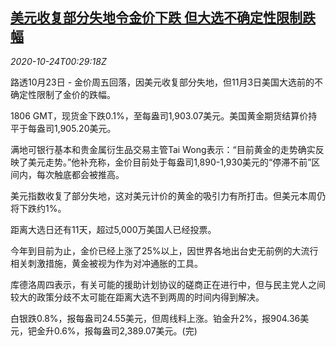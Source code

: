 <!--1603500908000-->
[美元收复部分失地令金价下跌 但大选不确定性限制跌幅](https://cn.reuters.com/article/global-precious-metal-drv-1024-idCNKBS27900D)
------

<div><i>2020-10-24T00:29:18Z</i></div><p>路透10月23日 - 金价周五回落，因美元收复部分失地，但11月3日美国大选前的不确定性限制了金价的跌幅。</p><p>1806 GMT，现货金下跌0.1%，至每盎司1,903.07美元。美国黄金期货结算价持平于每盎司1,905.20美元。</p><p>满地可银行基本和贵金属衍生品交易主管Tai Wong表示：“目前黄金的走势确实反映了美元走势。”他补充称，金价目前处于每盎司1,890-1,930美元的“停滞不前”区间内，每次触底都会被推高。</p><p>美元指数收复了部分失地，这对美元计价的黄金的吸引力有所打击。但美元本周仍将下跌约1%。</p><p>距离大选日还有11天，超过5,000万美国人已经投票。</p><p>今年到目前为止，金价已经上涨了25%以上，因世界各地出台史无前例的大流行相关刺激措施，黄金被视为作为对冲通胀的工具。</p><p>库德洛周四表示，有关可能的援助计划协议的磋商正在进行中，但与民主党人之间较大的政策分歧不太可能在距离大选不到两周的时间内得到解决。</p><p>白银跌0.8%，报每盎司24.55美元，但周线料上涨。铂金升2%，报904.36美元，钯金升0.6%，报每盎司2,389.07美元。(完)</p>
